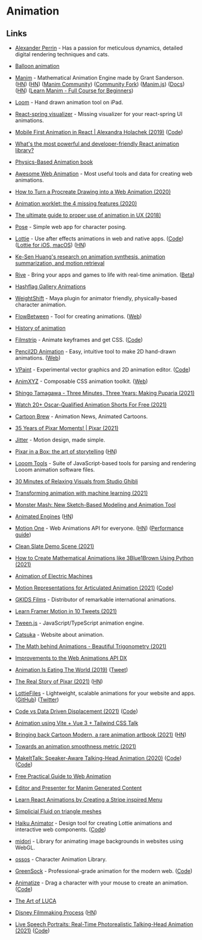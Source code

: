 # Animation

## Links

- [Alexander Perrin](https://alexanderperrin.com.au/) - Has a passion for meticulous dynamics, detailed digital rendering techniques and cats.
- [Balloon animation](https://alexanderperrin.com.au/triangles/ballooning/)
- [Manim](https://github.com/3b1b/manim) - Mathematical Animation Engine made by Grant Sanderson. ([HN](https://news.ycombinator.com/item?id=24926947)) ([HN](https://news.ycombinator.com/item?id=26498527)) ([Manim Community](https://www.manim.community/)) ([Community Fork](https://github.com/ManimCommunity/manim)) ([Manim.js](https://github.com/JazonJiao/Manim.js)) ([Docs](https://3b1b.github.io/manim/index.html)) ([HN](https://news.ycombinator.com/item?id=28245277)) ([Learn Manim - Full Course for Beginners](https://www.youtube.com/watch?v=KHGoFDB-raE))

- [Loom](https://iorama.studio/looom) - Hand drawn animation tool on iPad.
- [React-spring visualizer](https://react-spring-visualizer.com/) - Missing visualizer for your react-spring UI animations.
- [Mobile First Animation in React | Alexandra Holachek (2019)](https://www.youtube.com/watch?v=laPsceJ4tTY) ([Code](https://github.com/aholachek/mobile-first-animation))
- [What's the most powerful and developer-friendly React animation library?](https://github.com/aholachek/react-animation-comparison)
- [Physics-Based Animation book](https://iphys.wordpress.com/2020/01/12/free-textbook-physics-based-animation/)
- [Awesome Web Animation](https://github.com/sergey-pimenov/awesome-web-animation) - Most useful tools and data for creating web animations.
- [How to Turn a Procreate Drawing into a Web Animation (2020)](https://css-tricks.com/how-to-turn-a-procreate-drawing-into-a-web-animation/)
- [Animation worklet: the 4 missing features (2020)](https://inventingwithmonster.io/20200203-animationworklet-the-missing-pieces/)
- [The ultimate guide to proper use of animation in UX (2018)](https://uxdesign.cc/the-ultimate-guide-to-proper-use-of-animation-in-ux-10bd98614fa9)
- [Pose](https://galshir.com/pose/) - Simple web app for character posing.
- [Lottie](http://airbnb.io/lottie/#/) - Use after effects animations in web and native apps. ([Code](https://github.com/airbnb/lottie)) ([Lottie for iOS, macOS](https://github.com/airbnb/lottie-ios)) ([HN](https://news.ycombinator.com/item?id=29634114))
- [Ke-Sen Huang's research on animation synthesis, animation summarization, and motion retrieval](https://kesen.realtimerendering.com/)
- [Rive](https://rive.app/) - Bring your apps and games to life with real-time animation. ([Beta](https://beta.rive.app/))
- [Hashflag Gallery Animations](https://hashflaggallery.com/)
- [WeightShift](https://weightshift.io/) - Maya plugin for animator friendly, physically-based character animation.
- [FlowBetween](https://github.com/Logicalshift/flowbetween) - Tool for creating animations. ([Web](https://flowbetween.app/))
- [History of animation](https://history-of-animation.webflow.io/)
- [Filmstrip](https://filmstrip.berryscript.com/) - Animate keyframes and get CSS. ([Code](https://github.com/barhatsor/filmstrip))
- [Pencil2D Animation](https://github.com/pencil2d/pencil) - Easy, intuitive tool to make 2D hand-drawn animations. ([Web](https://www.pencil2d.org/))
- [VPaint](https://www.vpaint.org/) - Experimental vector graphics and 2D animation editor. ([Code](https://github.com/dalboris/vpaint))
- [AnimXYZ](https://github.com/ingram-projects/animxyz) - Composable CSS animation toolkit. ([Web](https://animxyz.com/))
- [Shingo Tamagawa - Three Minutes, Three Years: Making Puparia (2021)](https://www.youtube.com/watch?v=VKsG3E7TLl4)
- [Watch 20+ Oscar-Qualified Animation Shorts For Free (2021)](https://www.cartoonbrew.com/awards/watch-at-least-15-oscar-qualified-animation-shorts-for-free-online-201173.html)
- [Cartoon Brew](https://www.cartoonbrew.com/) - Animation News, Animated Cartoons.
- [35 Years of Pixar Moments! | Pixar (2021)](https://www.youtube.com/watch?v=X3AcXraOW_k)
- [Jitter](https://jitter.video/) - Motion design, made simple.
- [Pixar in a Box: the art of storytelling](https://www.khanacademy.org/humanities/hass-storytelling/storytelling-pixar-in-a-box) ([HN](https://news.ycombinator.com/item?id=26163982))
- [Looom Tools](https://github.com/mattdesl/looom-tools) - Suite of JavaScript-based tools for parsing and rendering Looom animation software files.
- [30 Minutes of Relaxing Visuals from Studio Ghibli](https://www.youtube.com/watch?v=z9Ug-3qhrwY)
- [Transforming animation with machine learning (2021)](https://medium.com/embarkstudios/transforming-animation-with-machine-learning-27ac694590c)
- [Monster Mash: New Sketch-Based Modeling and Animation Tool](https://github.com/google/monster-mash)
- [Animated Engines](http://animatedengines.com/) ([HN](https://news.ycombinator.com/item?id=26368939))
- [Motion One](https://motion.dev/) - Web Animations API for everyone. ([HN](https://news.ycombinator.com/item?id=28616043)) ([Performance guide](https://motion.dev/guides/performance))
- [Clean Slate Demo Scene (2021)](https://www.youtube.com/watch?v=O3T1-nadehU)
- [How to Create Mathematical Animations like 3Blue1Brown Using Python (2021)](https://towardsdatascience.com/how-to-create-mathematical-animations-like-3blue1brown-using-python-f571fb9da3d1)
- [Animation of Electric Machines](http://people.ece.umn.edu/users/riaz/animations/listanimations.html)
- [Motion Representations for Articulated Animation (2021)](https://arxiv.org/abs/2104.11280) ([Code](https://github.com/snap-research/articulated-animation))
- [GKIDS Films](https://gkids.com/) - Distributor of remarkable international animations.
- [Learn Framer Motion in 10 Tweets (2021)](https://twitter.com/willjohnsonio/status/1396857844973064202)
- [Tween.js](https://github.com/tweenjs/tween.js) - JavaScript/TypeScript animation engine.
- [Catsuka](https://www.catsuka.com/) - Website about animation.
- [The Math behind Animations - Beautiful Trigonometry (2021)](https://www.youtube.com/watch?v=-lF7sSTelOg)
- [Improvements to the Web Animations API DX](https://motion.dev/guides/waapi-improvements)
- [Animation Is Eating The World (2019)](http://www.michaeldempsey.me/animation/) ([Tweet](https://twitter.com/mhdempsey/status/1151533880412909570))
- [The Real Story of Pixar (2021)](https://spectrum.ieee.org/the-real-story-of-pixar) ([HN](https://news.ycombinator.com/item?id=28053810))
- [LottieFiles](https://lottiefiles.com/) - Lightweight, scalable animations for your website and apps. ([GitHub](https://github.com/LottieFiles)) ([Twitter](https://twitter.com/LottieFiles))
- [Code vs Data Driven Displacement (2021)](https://theorangeduck.com/page/code-vs-data-driven-displacement) ([Code](https://github.com/orangeduck/Motion-Matching))
- [Animation using Vite + Vue 3 + Tailwind CSS Talk](https://github.com/callumacrae/animation-talk-demo)
- [Bringing back Cartoon Modern, a rare animation artbook (2021)](https://animationobsessive.substack.com/p/our-treat-to-you) ([HN](https://news.ycombinator.com/item?id=29075386))
- [Towards an animation smoothness metric (2021)](https://web.dev/smoothness/)
- [MakeItTalk: Speaker-Aware Talking-Head Animation (2020)](https://people.umass.edu/~yangzhou/MakeItTalk/) ([Code](https://github.com/czczup/URST)) ([Code](https://github.com/adobe-research/MakeItTalk))
- [Free Practical Guide to Web Animation](https://tilda.education/en/web-animation-course)
- [Editor and Presenter for Manim Generated Content](https://github.com/ManimCommunity/manim_editor)
- [Learn React Animations by Creating a Stripe inspired Menu](https://www.mikealche.com/software-development/learn-react-animations-by-creating-a-stripe-inspired-menu)
- [Simplicial Fluid on triangle meshes](https://yhesper.github.io/projects/2_project_simpfluid/)
- [Haiku Animator](https://www.haikuanimator.com/) - Design tool for creating Lottie animations and interactive web components. ([Code](https://github.com/HaikuTeam/animator))
- [midori](https://github.com/aeroheim/midori) - Library for animating image backgrounds in websites using WebGL.
- [ossos](https://github.com/sketchpunklabs/ossos) - Character Animation Library.
- [GreenSock](https://greensock.com/) - Professional-grade animation for the modern web. ([Code](https://github.com/greensock/GSAP))
- [Animatize](https://animatize.com/) - Drag a character with your mouse to create an animation. ([Code](https://github.com/panphora/animatize))
- [The Art of LUCA](https://disney-studios-awards.s3.amazonaws.com/luca/books/flipH45pEt23wR/index.html)
- [Disney Filmmaking Process](https://disneyanimation.com/process/) ([HN](https://news.ycombinator.com/item?id=30241966))
- [Live Speech Portraits: Real-Time Photorealistic Talking-Head Animation (2021)](https://arxiv.org/abs/2109.10595) ([Code](https://github.com/YuanxunLu/LiveSpeechPortraits))
